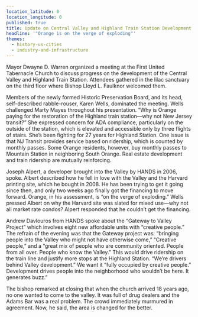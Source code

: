 ```yaml
---
location_latitude: 0
location_longitude: 0
published: true
title: Update on Central Valley and Highland Train Station Development
headline: '"Orange is on the verge of exploding"'
themes:
  - history-us-cities
  - industry-and-infrastructure
---
```

Mayor Dwayne D. Warren organized a meeting at the First United Tabernacle Church to discuss progress on the development of the Central Valley and Highland Train Station. Attendees gathered in the lilac sanctuary on the third floor where Bishop Lloyd L. Faulknor welcomed them.     

Members of the newly formed Historic Preservation Board, and its head, self-described rabble-rouser, Karen Wells, dominated the meeting. Wells challenged Marty Mayes throughout his presentation.  “Why is Orange paying for the restoration of the Highland train station—why not New Jersey transit?” She expressed concern for ADA compliance, particularly on the outside of the station, which is elevated and accessible only by three flights of stairs. She’s been fighting for 27 years for Highland Station. One issue is that NJ Transit provides service based on ridership, which is counted by monthly passes. Some Orange residents, however, buy monthly passes to Mountain Station in neighboring South Orange. Real estate development and train ridership are mutually reinforcing.     

Joseph Alpert, a developer brought into the Valley by HANDS in 2006, spoke. Albert described how he fell in love with the Valley and the Harvard printing site, which he bought in 2008. He has been trying to get it going since then, and only two weeks ago finally got the financing to move forward. Orange, in his assessment, is “on the verge of exploding.”  Wells pressed Albert on why the Harvard site was slated for mixed use—why not all market rate condos? Alpert responded that he couldn’t get the financing.     

Andrew Davlouros from HANDS spoke about the “Gateway to Valley Project” which involves eight new affordable units with “creative people.” The refrain of the evening was that the Gateway project was: “bringing people into the Valley who might not have otherwise come,” “Creative people,” and a “great mix of people who are community oriented. People from all over. People who know the Valley.” This would drive ridership on the train line and justify more stops at the Highland Station. “We’re drivers behind Valley development.” We want it “fully occupied by creative people.” Development drives people into the neighborhood who wouldn’t be here. It generates buzz.”    

The bishop remarked at closing that when the church arrived 18 years ago, no one wanted to come to the valley. It was full of drug dealers and the Adams Bar was a real problem. The crowd immediately murmured in agreement. Now, he said, the area is changed for the better.
